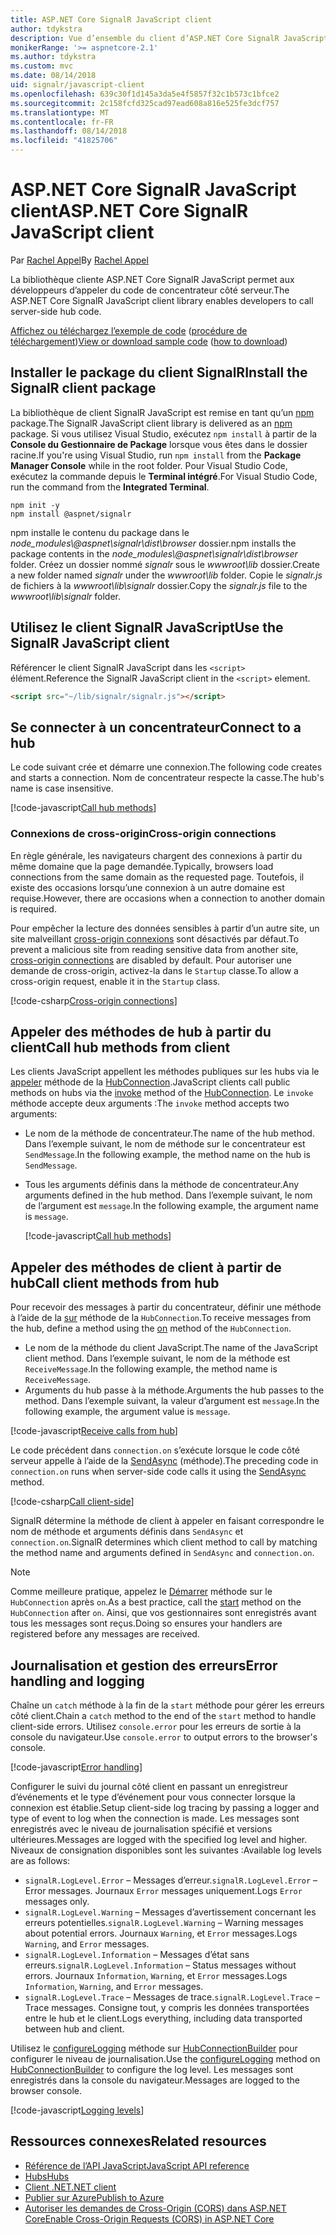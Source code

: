 ```yaml
---
title: ASP.NET Core SignalR JavaScript client
author: tdykstra
description: Vue d’ensemble du client d’ASP.NET Core SignalR JavaScript.
monikerRange: '>= aspnetcore-2.1'
ms.author: tdykstra
ms.custom: mvc
ms.date: 08/14/2018
uid: signalr/javascript-client
ms.openlocfilehash: 639c30f1d145a3da5e4f5857f32c1b573c1bfce2
ms.sourcegitcommit: 2c158fcfd325cad97ead608a816e525fe3dcf757
ms.translationtype: MT
ms.contentlocale: fr-FR
ms.lasthandoff: 08/14/2018
ms.locfileid: "41825706"
---
```

# <a name="aspnet-core-signalr-javascript-client"></a><span data-ttu-id="10924-103">ASP.NET Core SignalR JavaScript client</span><span class="sxs-lookup"><span data-stu-id="10924-103">ASP.NET Core SignalR JavaScript client</span></span>

<span data-ttu-id="10924-104">Par [Rachel Appel](http://twitter.com/rachelappel)</span><span class="sxs-lookup"><span data-stu-id="10924-104">By [Rachel Appel](http://twitter.com/rachelappel)</span></span>

<span data-ttu-id="10924-105">La bibliothèque cliente ASP.NET Core SignalR JavaScript permet aux développeurs d’appeler du code de concentrateur côté serveur.</span><span class="sxs-lookup"><span data-stu-id="10924-105">The ASP.NET Core SignalR JavaScript client library enables developers to call server-side hub code.</span></span>

<span data-ttu-id="10924-106">[Affichez ou téléchargez l’exemple de code](https://github.com/aspnet/Docs/tree/live/aspnetcore/signalr/javascript-client/sample) ([procédure de téléchargement](xref:tutorials/index#how-to-download-a-sample))</span><span class="sxs-lookup"><span data-stu-id="10924-106">[View or download sample code](https://github.com/aspnet/Docs/tree/live/aspnetcore/signalr/javascript-client/sample) ([how to download](xref:tutorials/index#how-to-download-a-sample))</span></span>

## <a name="install-the-signalr-client-package"></a><span data-ttu-id="10924-107">Installer le package du client SignalR</span><span class="sxs-lookup"><span data-stu-id="10924-107">Install the SignalR client package</span></span>

<span data-ttu-id="10924-108">La bibliothèque de client SignalR JavaScript est remise en tant qu’un [npm](https://www.npmjs.com/) package.</span><span class="sxs-lookup"><span data-stu-id="10924-108">The SignalR JavaScript client library is delivered as an [npm](https://www.npmjs.com/) package.</span></span> <span data-ttu-id="10924-109">Si vous utilisez Visual Studio, exécutez `npm install` à partir de la **Console du Gestionnaire de Package** lorsque vous êtes dans le dossier racine.</span><span class="sxs-lookup"><span data-stu-id="10924-109">If you're using Visual Studio, run `npm install` from the **Package Manager Console** while in the root folder.</span></span> <span data-ttu-id="10924-110">Pour Visual Studio Code, exécutez la commande depuis le **Terminal intégré**.</span><span class="sxs-lookup"><span data-stu-id="10924-110">For Visual Studio Code, run the command from the **Integrated Terminal**.</span></span>

  ```console
  npm init -y
  npm install @aspnet/signalr
  ```

<span data-ttu-id="10924-111">npm installe le contenu du package dans le *node_modules\\@aspnet\signalr\dist\browser* dossier.</span><span class="sxs-lookup"><span data-stu-id="10924-111">npm installs the package contents in the *node_modules\\@aspnet\signalr\dist\browser* folder.</span></span> <span data-ttu-id="10924-112">Créez un dossier nommé *signalr* sous le *wwwroot\\lib* dossier.</span><span class="sxs-lookup"><span data-stu-id="10924-112">Create a new folder named *signalr* under the *wwwroot\\lib* folder.</span></span> <span data-ttu-id="10924-113">Copie le *signalr.js* de fichiers à la *wwwroot\lib\signalr* dossier.</span><span class="sxs-lookup"><span data-stu-id="10924-113">Copy the *signalr.js* file to the *wwwroot\lib\signalr* folder.</span></span>

## <a name="use-the-signalr-javascript-client"></a><span data-ttu-id="10924-114">Utilisez le client SignalR JavaScript</span><span class="sxs-lookup"><span data-stu-id="10924-114">Use the SignalR JavaScript client</span></span>

<span data-ttu-id="10924-115">Référencer le client SignalR JavaScript dans les `<script>` élément.</span><span class="sxs-lookup"><span data-stu-id="10924-115">Reference the SignalR JavaScript client in the `<script>` element.</span></span>

```html
<script src="~/lib/signalr/signalr.js"></script>
```

## <a name="connect-to-a-hub"></a><span data-ttu-id="10924-116">Se connecter à un concentrateur</span><span class="sxs-lookup"><span data-stu-id="10924-116">Connect to a hub</span></span>

<span data-ttu-id="10924-117">Le code suivant crée et démarre une connexion.</span><span class="sxs-lookup"><span data-stu-id="10924-117">The following code creates and starts a connection.</span></span> <span data-ttu-id="10924-118">Nom de concentrateur respecte la casse.</span><span class="sxs-lookup"><span data-stu-id="10924-118">The hub's name is case insensitive.</span></span>

[!code-javascript[Call hub methods](javascript-client/sample/wwwroot/js/chat.js?range=9-12,28)]

### <a name="cross-origin-connections"></a><span data-ttu-id="10924-119">Connexions de cross-origin</span><span class="sxs-lookup"><span data-stu-id="10924-119">Cross-origin connections</span></span>

<span data-ttu-id="10924-120">En règle générale, les navigateurs chargent des connexions à partir du même domaine que la page demandée.</span><span class="sxs-lookup"><span data-stu-id="10924-120">Typically, browsers load connections from the same domain as the requested page.</span></span> <span data-ttu-id="10924-121">Toutefois, il existe des occasions lorsqu’une connexion à un autre domaine est requise.</span><span class="sxs-lookup"><span data-stu-id="10924-121">However, there are occasions when a connection to another domain is required.</span></span>

<span data-ttu-id="10924-122">Pour empêcher la lecture des données sensibles à partir d’un autre site, un site malveillant [cross-origin connexions](xref:security/cors) sont désactivés par défaut.</span><span class="sxs-lookup"><span data-stu-id="10924-122">To prevent a malicious site from reading sensitive data from another site, [cross-origin connections](xref:security/cors) are disabled by default.</span></span> <span data-ttu-id="10924-123">Pour autoriser une demande de cross-origin, activez-la dans le `Startup` classe.</span><span class="sxs-lookup"><span data-stu-id="10924-123">To allow a cross-origin request, enable it in the `Startup` class.</span></span>

[!code-csharp[Cross-origin connections](javascript-client/sample/Startup.cs?highlight=29-35,56)]

## <a name="call-hub-methods-from-client"></a><span data-ttu-id="10924-124">Appeler des méthodes de hub à partir du client</span><span class="sxs-lookup"><span data-stu-id="10924-124">Call hub methods from client</span></span>

<span data-ttu-id="10924-125">Les clients JavaScript appellent les méthodes publiques sur les hubs via le [appeler](/javascript/api/%40aspnet/signalr/hubconnection#invoke) méthode de la [HubConnection](/javascript/api/%40aspnet/signalr/hubconnection).</span><span class="sxs-lookup"><span data-stu-id="10924-125">JavaScript clients call public methods on hubs via the [invoke](/javascript/api/%40aspnet/signalr/hubconnection#invoke) method of the [HubConnection](/javascript/api/%40aspnet/signalr/hubconnection).</span></span> <span data-ttu-id="10924-126">Le `invoke` méthode accepte deux arguments :</span><span class="sxs-lookup"><span data-stu-id="10924-126">The `invoke` method accepts two arguments:</span></span>

* <span data-ttu-id="10924-127">Le nom de la méthode de concentrateur.</span><span class="sxs-lookup"><span data-stu-id="10924-127">The name of the hub method.</span></span> <span data-ttu-id="10924-128">Dans l’exemple suivant, le nom de méthode sur le concentrateur est `SendMessage`.</span><span class="sxs-lookup"><span data-stu-id="10924-128">In the following example, the method name on the hub is `SendMessage`.</span></span>
* <span data-ttu-id="10924-129">Tous les arguments définis dans la méthode de concentrateur.</span><span class="sxs-lookup"><span data-stu-id="10924-129">Any arguments defined in the hub method.</span></span> <span data-ttu-id="10924-130">Dans l’exemple suivant, le nom de l’argument est `message`.</span><span class="sxs-lookup"><span data-stu-id="10924-130">In the following example, the argument name is `message`.</span></span>

  [!code-javascript[Call hub methods](javascript-client/sample/wwwroot/js/chat.js?range=24)]

## <a name="call-client-methods-from-hub"></a><span data-ttu-id="10924-131">Appeler des méthodes de client à partir de hub</span><span class="sxs-lookup"><span data-stu-id="10924-131">Call client methods from hub</span></span>

<span data-ttu-id="10924-132">Pour recevoir des messages à partir du concentrateur, définir une méthode à l’aide de la [sur](/javascript/api/%40aspnet/signalr/hubconnection#on) méthode de la `HubConnection`.</span><span class="sxs-lookup"><span data-stu-id="10924-132">To receive messages from the hub, define a method using the [on](/javascript/api/%40aspnet/signalr/hubconnection#on) method of the `HubConnection`.</span></span>

* <span data-ttu-id="10924-133">Le nom de la méthode du client JavaScript.</span><span class="sxs-lookup"><span data-stu-id="10924-133">The name of the JavaScript client method.</span></span> <span data-ttu-id="10924-134">Dans l’exemple suivant, le nom de la méthode est `ReceiveMessage`.</span><span class="sxs-lookup"><span data-stu-id="10924-134">In the following example, the method name is `ReceiveMessage`.</span></span>
* <span data-ttu-id="10924-135">Arguments du hub passe à la méthode.</span><span class="sxs-lookup"><span data-stu-id="10924-135">Arguments the hub passes to the method.</span></span> <span data-ttu-id="10924-136">Dans l’exemple suivant, la valeur d’argument est `message`.</span><span class="sxs-lookup"><span data-stu-id="10924-136">In the following example, the argument value is `message`.</span></span>

[!code-javascript[Receive calls from hub](javascript-client/sample/wwwroot/js/chat.js?range=14-19)]

<span data-ttu-id="10924-137">Le code précédent dans `connection.on` s’exécute lorsque le code côté serveur appelle à l’aide de la [SendAsync](/dotnet/api/microsoft.aspnetcore.signalr.clientproxyextensions.sendasync) (méthode).</span><span class="sxs-lookup"><span data-stu-id="10924-137">The preceding code in `connection.on` runs when server-side code calls it using the [SendAsync](/dotnet/api/microsoft.aspnetcore.signalr.clientproxyextensions.sendasync) method.</span></span>

[!code-csharp[Call client-side](javascript-client/sample/hubs/chathub.cs?range=8-11)]

<span data-ttu-id="10924-138">SignalR détermine la méthode de client à appeler en faisant correspondre le nom de méthode et arguments définis dans `SendAsync` et `connection.on`.</span><span class="sxs-lookup"><span data-stu-id="10924-138">SignalR determines which client method to call by matching the method name and arguments defined in `SendAsync` and `connection.on`.</span></span>

> [!NOTE]
> <span data-ttu-id="10924-139">Comme meilleure pratique, appelez le [Démarrer](/javascript/api/%40aspnet/signalr/hubconnection#start) méthode sur le `HubConnection` après `on`.</span><span class="sxs-lookup"><span data-stu-id="10924-139">As a best practice, call the [start](/javascript/api/%40aspnet/signalr/hubconnection#start) method on the `HubConnection` after `on`.</span></span> <span data-ttu-id="10924-140">Ainsi, que vos gestionnaires sont enregistrés avant tous les messages sont reçus.</span><span class="sxs-lookup"><span data-stu-id="10924-140">Doing so ensures your handlers are registered before any messages are received.</span></span>

## <a name="error-handling-and-logging"></a><span data-ttu-id="10924-141">Journalisation et gestion des erreurs</span><span class="sxs-lookup"><span data-stu-id="10924-141">Error handling and logging</span></span>

<span data-ttu-id="10924-142">Chaîne un `catch` méthode à la fin de la `start` méthode pour gérer les erreurs côté client.</span><span class="sxs-lookup"><span data-stu-id="10924-142">Chain a `catch` method to the end of the `start` method to handle client-side errors.</span></span> <span data-ttu-id="10924-143">Utilisez `console.error` pour les erreurs de sortie à la console du navigateur.</span><span class="sxs-lookup"><span data-stu-id="10924-143">Use `console.error` to output errors to the browser's console.</span></span>

[!code-javascript[Error handling](javascript-client/sample/wwwroot/js/chat.js?range=28)]

<span data-ttu-id="10924-144">Configurer le suivi du journal côté client en passant un enregistreur d’événements et le type d’événement pour vous connecter lorsque la connexion est établie.</span><span class="sxs-lookup"><span data-stu-id="10924-144">Setup client-side log tracing by passing a logger and type of event to log when the connection is made.</span></span> <span data-ttu-id="10924-145">Les messages sont enregistrés avec le niveau de journalisation spécifié et versions ultérieures.</span><span class="sxs-lookup"><span data-stu-id="10924-145">Messages are logged with the specified log level and higher.</span></span> <span data-ttu-id="10924-146">Niveaux de consignation disponibles sont les suivantes :</span><span class="sxs-lookup"><span data-stu-id="10924-146">Available log levels are as follows:</span></span>

* <span data-ttu-id="10924-147">`signalR.LogLevel.Error` &ndash; Messages d’erreur.</span><span class="sxs-lookup"><span data-stu-id="10924-147">`signalR.LogLevel.Error` &ndash; Error messages.</span></span> <span data-ttu-id="10924-148">Journaux `Error` messages uniquement.</span><span class="sxs-lookup"><span data-stu-id="10924-148">Logs `Error` messages only.</span></span>
* <span data-ttu-id="10924-149">`signalR.LogLevel.Warning` &ndash; Messages d’avertissement concernant les erreurs potentielles.</span><span class="sxs-lookup"><span data-stu-id="10924-149">`signalR.LogLevel.Warning` &ndash; Warning messages about potential errors.</span></span> <span data-ttu-id="10924-150">Journaux `Warning`, et `Error` messages.</span><span class="sxs-lookup"><span data-stu-id="10924-150">Logs `Warning`, and `Error` messages.</span></span>
* <span data-ttu-id="10924-151">`signalR.LogLevel.Information` &ndash; Messages d’état sans erreurs.</span><span class="sxs-lookup"><span data-stu-id="10924-151">`signalR.LogLevel.Information` &ndash; Status messages without errors.</span></span> <span data-ttu-id="10924-152">Journaux `Information`, `Warning`, et `Error` messages.</span><span class="sxs-lookup"><span data-stu-id="10924-152">Logs `Information`, `Warning`, and `Error` messages.</span></span>
* <span data-ttu-id="10924-153">`signalR.LogLevel.Trace` &ndash; Messages de trace.</span><span class="sxs-lookup"><span data-stu-id="10924-153">`signalR.LogLevel.Trace` &ndash; Trace messages.</span></span> <span data-ttu-id="10924-154">Consigne tout, y compris les données transportées entre le hub et le client.</span><span class="sxs-lookup"><span data-stu-id="10924-154">Logs everything, including data transported between hub and client.</span></span>

<span data-ttu-id="10924-155">Utilisez le [configureLogging](/javascript/api/%40aspnet/signalr/hubconnectionbuilder#configurelogging) méthode sur [HubConnectionBuilder](/javascript/api/%40aspnet/signalr/hubconnectionbuilder) pour configurer le niveau de journalisation.</span><span class="sxs-lookup"><span data-stu-id="10924-155">Use the [configureLogging](/javascript/api/%40aspnet/signalr/hubconnectionbuilder#configurelogging) method on [HubConnectionBuilder](/javascript/api/%40aspnet/signalr/hubconnectionbuilder) to configure the log level.</span></span> <span data-ttu-id="10924-156">Les messages sont enregistrés dans la console du navigateur.</span><span class="sxs-lookup"><span data-stu-id="10924-156">Messages are logged to the browser console.</span></span>

[!code-javascript[Logging levels](javascript-client/sample/wwwroot/js/chat.js?range=9-12)]

## <a name="related-resources"></a><span data-ttu-id="10924-157">Ressources connexes</span><span class="sxs-lookup"><span data-stu-id="10924-157">Related resources</span></span>

* [<span data-ttu-id="10924-158">Référence de l’API JavaScript</span><span class="sxs-lookup"><span data-stu-id="10924-158">JavaScript API reference</span></span>](/javascript/api/)
* [<span data-ttu-id="10924-159">Hubs</span><span class="sxs-lookup"><span data-stu-id="10924-159">Hubs</span></span>](xref:signalr/hubs)
* [<span data-ttu-id="10924-160">Client .NET</span><span class="sxs-lookup"><span data-stu-id="10924-160">.NET client</span></span>](xref:signalr/dotnet-client)
* [<span data-ttu-id="10924-161">Publier sur Azure</span><span class="sxs-lookup"><span data-stu-id="10924-161">Publish to Azure</span></span>](xref:signalr/publish-to-azure-web-app)
* [<span data-ttu-id="10924-162">Autoriser les demandes de Cross-Origin (CORS) dans ASP.NET Core</span><span class="sxs-lookup"><span data-stu-id="10924-162">Enable Cross-Origin Requests (CORS) in ASP.NET Core</span></span>](xref:security/cors)

